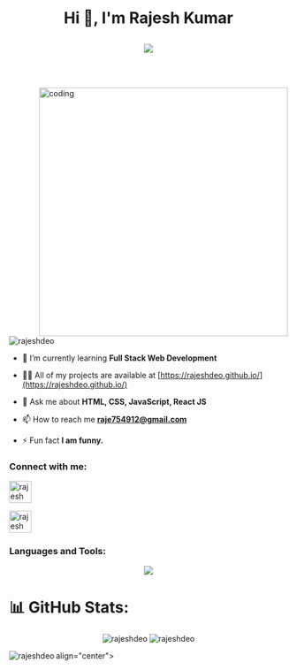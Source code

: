 <h1 align="center">Hi 👋, I'm Rajesh Kumar</h1>
<h2><p align="center">
  <a href="#"><img src="https://readme-typing-svg.herokuapp.com?color=FFFF&center=true&lines=Full+Stack+Web+Developer;1200%2B+Hours+of+Coding+Experience;Data+Structures+And+Algorithms"></a>
</p>
 <br/></h2>

<img align="right" alt="coding" width="450" src="https://www.lambdatest.com/resources/images/news24.gif"/>
<p align="left"> <img src="https://komarev.com/ghpvc/?username=rajeshdeo&label=Profile%20views&color=0e75b6&style=flat" alt="rajeshdeo" /> </p>

- 🌱 I’m currently learning **Full Stack Web Development**

- 👨‍💻 All of my projects are available at [https://rajeshdeo.github.io/](https://rajeshdeo.github.io/)

- 💬 Ask me about **HTML, CSS, JavaScript, React JS**

- 📫 How to reach me **raje754912@gmail.com**

- ⚡ Fun fact **I am funny.**

<h3 align="left">Connect with me:</h3>
<p align="left">
<a href="www.linkedin.com/in/rajesh-kumar-801161258" target="blank"><img align="center" src="https://skillicons.dev/icons?i=linkedin&theme=light" alt="rajesh kumar" height="40" width="40" /></a>

  <a href="https://github.com/rajeshdeo" target="blank"><img align="center" src="https://skillicons.dev/icons?i=github&theme=light" alt="rajesh kumar" height="40" width="40" /></a>
</p>

<h3 align="left">Languages and Tools:</h3>

<p align="center">
  <a href="https://skillicons.dev">
    <img src="https://skillicons.dev/icons?i=html,css,js,react,nodejs,express,mongodb,github,vscode,netlify,codepen,npm & line=5" />
  </a>
</p>


# 📊 GitHub Stats:

<p  align="center"><img align="center" src="https://github-readme-stats.vercel.app/api?username=rajeshdeo&show_icons=true&locale=en" alt="rajeshdeo" />

  <img align="center" src="https://github-readme-streak-stats.herokuapp.com/?user=rajeshdeo&" alt="rajeshdeo" />


 align="center"><img align="left" src="https://github-readme-stats.vercel.app/api/top-langs?username=rajeshdeo&show_icons=true&locale=en&layout=compact" alt="rajeshdeo" /></p>
